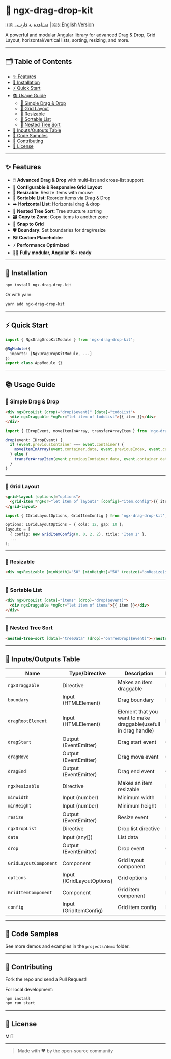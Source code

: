 # 🚀 ngx-drag-drop-kit

[🇮🇷 مشاهده به فارسی](./README.fa.md) | [🇬🇧 English Version](./README.md)

A powerful and modular Angular library for advanced Drag & Drop, Grid Layout, horizontal/vertical lists, sorting, resizing, and more.

---

## 🗂️ Table of Contents

- [✨ Features](#-features)
- [🔧 Installation](#-installation)
- [⚡ Quick Start](#-quick-start)
- [📚 Usage Guide](#-usage-guide)
  - [🎯 Simple Drag & Drop](#simple-drag--drop)
  - [🧩 Grid Layout](#grid-layout)
  - [📏 Resizable](#resizable)
  - [🔄 Sortable List](#sortable-list)
  - [🌳 Nested Tree Sort](#nested-tree-sort)
- [📝 Inputs/Outputs Table](#-inputsoutputs-table)
- [🔬 Code Samples](#-code-samples)
- [🤝 Contributing](#-contributing)
- [📄 License](#-license)

---

## ✨ Features

- 🖱️ **Advanced Drag & Drop** with multi-list and cross-list support
- 🧩 **Configurable & Responsive Grid Layout**
- 📏 **Resizable**: Resize items with mouse
- 🔄 **Sortable List**: Reorder items via Drag & Drop
- ➡️ **Horizontal List**: Horizontal drag & drop
- 🌳 **Nested Tree Sort**: Tree structure sorting
- 🗃️ **Copy to Zone**: Copy items to another zone
- 🧲 **Snap to Grid**
- 🛡️ **Boundary**: Set boundaries for drag/resize
- 🖼️ **Custom Placeholder**
- ⚡ **Performance Optimized**
- 🧑‍💻 **Fully modular, Angular 18+ ready**

---

## 🔧 Installation

```bash
npm install ngx-drag-drop-kit
```

Or with yarn:

```bash
yarn add ngx-drag-drop-kit
```

---

## ⚡ Quick Start

```typescript
import { NgxDragDropKitModule } from 'ngx-drag-drop-kit';

@NgModule({
  imports: [NgxDragDropKitModule, ...]
})
export class AppModule {}
```

---

## 📚 Usage Guide

### 🎯 Simple Drag & Drop

```html
<div ngxDropList (drop)="drop($event)" [data]="todoList">
  <div ngxDraggable *ngFor="let item of todoList">{{ item }}</div>
</div>
```

```typescript
import { IDropEvent, moveItemInArray, transferArrayItem } from 'ngx-drag-drop-kit';

drop(event: IDropEvent) {
  if (event.previousContainer === event.container) {
    moveItemInArray(event.container.data, event.previousIndex, event.currentIndex);
  } else {
    transferArrayItem(event.previousContainer.data, event.container.data, event.previousIndex, event.currentIndex);
  }
}
```

---

### 🧩 Grid Layout

```html
<grid-layout [options]="options">
  <grid-item *ngFor="let item of layouts" [config]="item.config">{{ item.title }}</grid-item>
</grid-layout>
```

```typescript
import { IGridLayoutOptions, GridItemConfig } from 'ngx-drag-drop-kit';

options: IGridLayoutOptions = { cols: 12, gap: 10 };
layouts = [
  { config: new GridItemConfig(0, 0, 2, 2), title: 'Item 1' },
  ...
];
```

---

### 📏 Resizable

```html
<div ngxResizable [minWidth]="50" [minHeight]="50" (resize)="onResize($event)">Resizable!</div>
```

---

### 🔄 Sortable List

```html
<div ngxDropList [data]="items" (drop)="drop($event)">
  <div ngxDraggable *ngFor="let item of items">{{ item }}</div>
</div>
```

---

### 🌳 Nested Tree Sort

```html
<nested-tree-sort [data]="treeData" (drop)="onTreeDrop($event)"></nested-tree-sort>
```

---

## 📝 Inputs/Outputs Table

| Name                  | Type/Directive             | Description                                                     | Input/Output |
| --------------------- | -------------------------- | --------------------------------------------------------------- | ------------ |
| `ngxDraggable`        | Directive                  | Makes an item draggable                                         | Input        |
| `boundary`            | Input (HTMLElement)        | Drag boundary                                                   | Input        |
| `dragRootElement`     | Input (HTMLElement)        | Element that you want to make draggable(usefull in drag handle) | Input        |
| `dragStart`           | Output (EventEmitter)      | Drag start event                                                | Output       |
| `dragMove`            | Output (EventEmitter)      | Drag move event                                                 | Output       |
| `dragEnd`             | Output (EventEmitter)      | Drag end event                                                  | Output       |
| `ngxResizable`        | Directive                  | Makes an item resizable                                         | Input        |
| `minWidth`            | Input (number)             | Minimum width                                                   | Input        |
| `minHeight`           | Input (number)             | Minimum height                                                  | Input        |
| `resize`              | Output (EventEmitter)      | Resize event                                                    | Output       |
| `ngxDropList`         | Directive                  | Drop list directive                                             | Input        |
| `data`                | Input (any[])              | List data                                                       | Input        |
| `drop`                | Output (EventEmitter)      | Drop event                                                      | Output       |
| `GridLayoutComponent` | Component                  | Grid layout component                                           | Input        |
| `options`             | Input (IGridLayoutOptions) | Grid options                                                    | Input        |
| `GridItemComponent`   | Component                  | Grid item component                                             | Input        |
| `config`              | Input (GridItemConfig)     | Grid item config                                                | Input        |

---

## 🔬 Code Samples

See more demos and examples in the `projects/demo` folder.

---

## 🤝 Contributing

Fork the repo and send a Pull Request!

For local development:

```bash
npm install
npm run start
```

---

## 📄 License

MIT

---

> Made with ❤️ by the open-source community

